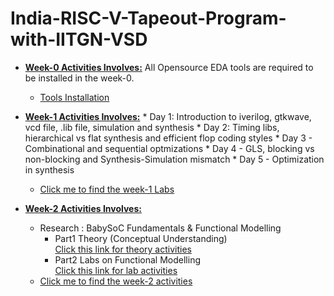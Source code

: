# India-RISC-V-Tapeout-Program-with-IITGN-VSD

* <ins>**Week-0 Activities Involves:**</ins> All Opensource EDA tools are required to be installed in the week-0.
    * [Tools Installation ](week0.md)  

* <ins>**Week-1 Activities Involves:**</ins>
      * Day 1: Introduction to iverilog, gtkwave, vcd file, .lib file, simulation and synthesis
      * Day 2: Timing libs, hierarchical vs flat synthesis and efficient flop coding styles
      * Day 3 - Combinational and sequential optmizations
      * Day 4 - GLS, blocking vs non-blocking and Synthesis-Simulation mismatch
      * Day 5 - Optimization in synthesis
     
    * [Click me to find the week-1 Labs](week1.md)

* <ins>**Week-2 Activities Involves:**</ins>
   * Research : BabySoC Fundamentals & Functional Modelling
        * Part1 Theory (Conceptual Understanding)  
          [Click this link for theory activities ](week2-part1-theory.pdf)
        * Part2 Labs on Functional Modelling  
          [Click this link for lab activities](week2-part2-lab.pdf)  
  * [Click me to find the week-2 activities](week2_BabySoC.md)
